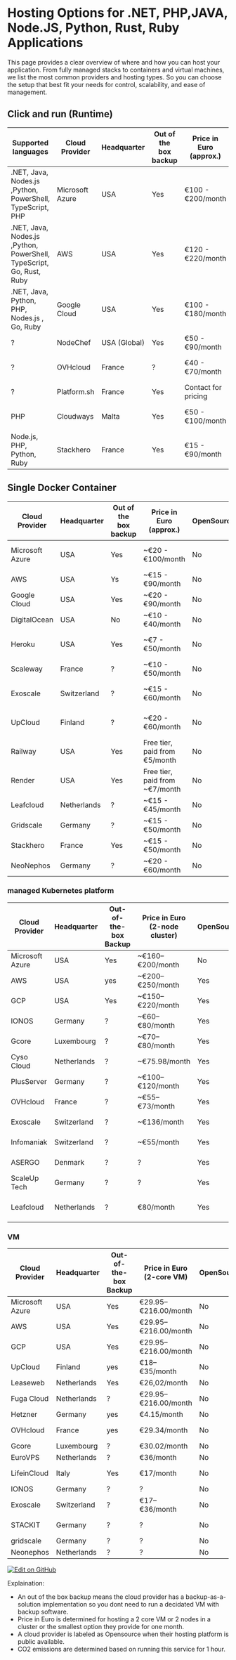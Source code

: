 # Hosting Options for .NET, PHP,JAVA, Node.JS, Python, Rust, Ruby Applications

This page provides a clear overview of where and how you can host your application. From fully managed stacks to containers and virtual machines, we list the most common providers and hosting types. 
So you can choose the setup that best fit your needs for control, scalability, and ease of management.

## Click and run (Runtime)

| Supported languages| Cloud Provider | Headquarter | Out of the box backup | Price in Euro (approx.) | OpenSource | CO₂ Emission     | Documentation                                             |
|--------------------|----------------|-------------|-----------------------|-------------------------|------------|---------------------|-----------------------------------------------------------|
|.NET, Java, Nodes.js ,Python, PowerShell, TypeScript, PHP | Microsoft Azure | USA         | Yes                   | €100 - €200/month       | No         | ?    | [Azure App Service](https://learn.microsoft.com/en-us/azure/app-service/) |
| .NET, Java, Nodes.js ,Python, PowerShell, TypeScript, Go, Rust, Ruby | AWS             | USA         | Yes              | €120 - €220/month       | No         | ?    | [AWS Elastic Beanstalk](https://docs.aws.amazon.com/elasticbeanstalk/) |
|.NET, Java, Python, PHP, Nodes.js , Go, Ruby | Google Cloud    | USA         | Yes              | €100 - €180/month       | No         | ?    | [Google App Engine](https://cloud.google.com/appengine/docs) |
| ?| NodeChef        | USA (Global)| Yes                   | €50 - €90/month         | No         | ?       | [NodeChef .NET Hosting](https://www.nodechef.com/dotnet-hosting) |
|? | OVHcloud        | France      | ?              | €40 - €70/month         | No         | ? | [OVHcloud Managed Hosting](https://www.ovhcloud.com/en/web-hosting/) |
| ?|Platform.sh     | France      | Yes                   | Contact for pricing     | No         | ?       | [Platform.sh .NET](https://platform.sh/docs/languages/dotnetcore/) |
|PHP |Cloudways   | Malta       | Yes                   | €50 - €100/month        | No         | ?  | [Cloudways Managed Hosting](https://www.cloudways.com/en/) |
|Node.js, PHP, Python, Ruby | Stackhero   | France      | Yes                   | €15 - €90/month         | No         | ?      | [Stackhero Managed Services](https://www.stackhero.io/en/) |


## Single Docker Container

| Cloud Provider    | Headquarter  | Out of the box backup | Price in Euro (approx.)          | OpenSource | CO₂ Emission        | Documentation                                                        |
|------------------|--------------|-----------------------|---------------------------------|------------|----------------------|----------------------------------------------------------------------|
| Microsoft Azure   | USA          | Yes                   | ~€20 - €100/month               | No         | ?     | [Azure Container Instances](https://learn.microsoft.com/en-us/azure/container-instances/) |
| AWS              | USA          | Ys              | ~€15 - €90/month                | No         | ?     | [AWS Fargate](https://docs.aws.amazon.com/AmazonECS/latest/developerguide/AWS_Fargate.html) |
| Google Cloud     | USA          | Yes              | ~€20 - €90/month                | No         | ?     | [Google Cloud Run](https://cloud.google.com/run/docs)                 |
| DigitalOcean     | USA          | No                    | ~€10 - €40/month                | No         | ?     | [DigitalOcean App Platform](https://www.digitalocean.com/docs/app-platform/) |
| Heroku          | USA          | Yes                   | ~€7 - €50/month                 | No         | ?        | [Heroku Container Registry](https://devcenter.heroku.com/articles/container-registry-and-runtime) |
| Scaleway        | France       | ?              | ~€10 - €50/month                | No         | ?       | [Scaleway Containers](https://www.scaleway.com/en/docs/containers/)  |
| Exoscale        | Switzerland  | ?              | ~€15 - €60/month                | No         | ?        | [Exoscale Kubernetes & Containers](https://www.exoscale.com/pricing/)|
| UpCloud         | Finland      | ?              | ~€20 - €60/month                | No         | ?        | [UpCloud Container Hosting](https://www.upcloud.com/cloud-hosting/)  |
| Railway         | USA          | Yes                   | Free tier, paid from €5/month   | No         | ?        | [Railway](https://railway.app/docs/deploy/docker)                    |
| Render          | USA          | Yes                   | Free tier, paid from ~€7/month  | No         | ?        | [Render Docker Services](https://render.com/docs/docker)             |
| Leafcloud       | Netherlands  | ?              | ~€15 - €45/month                | No         | ?         | [Leafcloud Docs](https://www.leafcloud.nl/docs)                      |
| Gridscale      | Germany       | ?              | ~€15 - €50/month                | No         | ?        | [Gridscale Docs](https://gridscale.io/en/documentation)              |
| Stackhero      | France        | Yes                   | ~€15 - €50/month                | No         | ?       | [Stackhero Docs](https://docs.stackhero.io/)                         |
| NeoNephos     | Germany       | ?              | ~€20 - €60/month                | No         | ?        | [NeoNephos Docs](https://neonephos.org/docs/)                        |

### managed Kubernetes platform

| Cloud Provider    | Headquarter | Out-of-the-box Backup | Price in Euro (2-node cluster) | OpenSource | Kubernetes Version | CO₂ Emissions         | Documentation |
|------------------|-------------|-----------------------|-------------------------------|------------|--------------------|-----------------------|---------------|
| Microsoft Azure  | USA         | Yes                   | ~€160–€200/month              | No         | AKS                | ?      | [AKS Docs](https://learn.microsoft.com/en-us/azure/aks/) |
| AWS              | USA         | yes              | ~€200–€250/month              | Yes        | EKS                | ?      | [EKS Docs](https://docs.aws.amazon.com/eks/) |
| GCP              | USA         | Yes              | ~€150–€220/month              | Yes        | GKE                | ?      | [GKE Docs](https://cloud.google.com/kubernetes-engine/) |
| IONOS            | Germany     | ?              | ~€60–€80/month                | Yes        | ?                   | ? | [IONOS Kubernetes](https://cloud.ionos.co.uk/managed/kubernetes) |
| Gcore            | Luxembourg  | ?              | ~€70–€80/month                | Yes        | ?     | ?         | [Gcore Kubernetes](https://gcore.com/cloud/managed-kubernetes) |
| Cyso Cloud       | Netherlands | ?              | ~€75.98/month                 | Yes        | ?     | ?         | [Cyso Kubernetes](https://cyso.cloud/managed-kubernetes/) |
| PlusServer       | Germany     | ?              | ~€100–€120/month              | Yes        | ?     | ?         | [PlusServer Kubernetes](https://www.plusserver.com/en/product/managed-kubernetes/) |
| OVHcloud         | France      |?              | ~€55–€73/month                | Yes        | ?     | ?   | [OVHcloud Pricing](https://www.ovhcloud.com/en/public-cloud/prices/) |
| Exoscale         | Switzerland | ?              | ~€136/month                   | Yes        | ?     | ?         | [Exoscale Kubernetes](https://www.exoscale.com/pricing/) |
| Infomaniak       | Switzerland | ?              | ~€55/month                    | Yes        | ?     | ?         | [Infomaniak Kubernetes](https://zifeo.com/articles/230617-low-cost-k8s) |
| ASERGO           | Denmark     | ?              | ?           | Yes        | ?     | ?         | [ASERGO Kubernetes](https://asergo.com/kubernetes/kubernetes-cluster-pricing) |
| ScaleUp Tech     | Germany     | ?              | ?           | Yes        | ?     | ? | [ScaleUp Kubernetes](https://www.scaleuptech.com/en/cloud-hosting/managed-kubernetes/) |
| Leafcloud        | Netherlands | ?              | €80/month                     | Yes        | ?     | Heat recycling powered | [Leafcloud Kubernetes](https://leaf.cloud/products/kubernetes/) |

### VM

| Cloud Provider    | Headquarter        | Out-of-the-box Backup | Price in Euro (2-core VM) | OpenSource | Hypervisor | CO₂ Emissions (kg CO₂e/hour) | Documentation |
|------------------|-------------         |-----------------------|---------------------------|------------|------------|------------------------------|---------------|
| Microsoft Azure  | USA                  | Yes                   | €29.95–€216.00/month      | No         | Hyper-V    | ?   | [Azure AKS](https://learn.microsoft.com/en-us/azure/) |
| AWS              | USA                  | Yes                   | €29.95–€216.00/month      | No         | Xen/KVM    | 0.0093–0.0142                | [AWS EKS](https://docs.aws.amazon.com/) |
| GCP              | USA                  | Yes                   | €29.95–€216.00/month      | No         | KVM        | ?   | [GCP GKE](https://cloud.google.com/) |
| UpCloud          | Finland              | yes              | €18–€35/month             | No         | KVM        | ?       | [UpCloud Resources](https://upcloud.com/resources/) |
| Leaseweb         | Netherlands          | Yes                   | €26,02/month              | No         | VMware     | ?       | [Leaseweb Backup](https://www.leaseweb.com/en/products-services/) |
| Fuga Cloud       | Netherlands          | ?              | €29.95–€216.00/month      | No         | KVM        | ?       | [Fuga Cloud](https://fuga.cloud/) |
| Hetzner        | Germany                | yes              | €4.15/month               | No         | KVM        | ? | https://www.hetzner.com/cloud |
| OVHcloud       | France                 | yes              | €29.34/month              | No         | KVM        | ? | https://www.ovhcloud.com/en-ie/public-cloud/prices/ |
| Gcore          | Luxembourg             | ?              | €30.02/month              | No         | KVM        | ? | https://gcore.com/pricing/cloud |
| EuroVPS        | Netherlands            | ?              | €36/month                 | No         | KVM        | ? | https://www.eurovps.com/cloud-servers |
| LifeinCloud    | Italy                  | Yes                   | €17/month                 | No         | KVM        | ? | https://lifeincloud.com/products/virtual-machines/cloud-servers/ |
| IONOS          | Germany                | ?              | ?                         | No         | VMware     | ? | https://cloud.ionos.co.uk/prices |
| Exoscale | Switzerland                  | ?              | €17–€36/month             | No         | KVM        | ? | https://www.exoscale.com/pricing/ |
| STACKIT |  Germany                     | ?               | ?                         | No        | KVM        | ? | https://www.stackit.de/en/pricing/cloud-services/ |
| gridscale | Germany | ? | ? | No | KVM | ? | https://gridscale.io/en/pricing/ |
| Neonephos | Netherlands | ? | ? | No | KVM | ? | https://neonephos.org/ |








[![Edit on GitHub](https://img.shields.io/badge/Edit_on_GitHub-blue?logo=github)](https://github.com/mikekrom1/nomadsky/edit/main/content/hostingdotnet.md)

Explaination:
* An out of the box backup means the cloud provider has a backup-as-a-solution implementation so you dont need to run a decidated VM with backup software.
* Price in Euro is determined for hosting a 2 core VM or 2 nodes in a cluster or the smallest option they provide for one month.
* A cloud provider is labeled as Opensource when their hosting platform is public available.
* CO2 emissions are determined based on running this service for 1 hour.     

